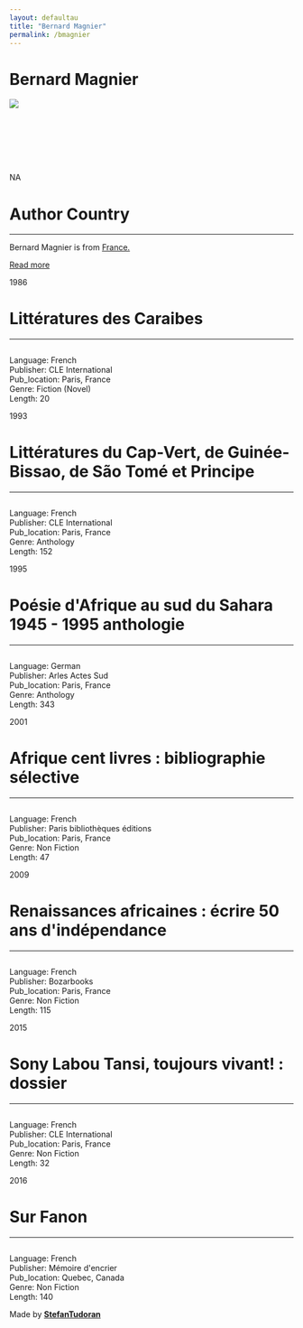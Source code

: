 ```yaml
---
layout: defaultau
title: "Bernard Magnier"
permalink: /bmagnier
---
```

<!-- partial:index.partial.html -->
<div class="content">
    <h1>Bernard Magnier</h1>
    <div class="quote">
        <div><img src="https://upload.wikimedia.org/wikipedia/commons/thumb/5/5f/BernarD_Manet_BM_Croix_Rouge_32093.jpg/330px-BernarD_Manet_BM_Croix_Rouge_32093.jpg" class="logo"></div>
    </div>
    <div class="timeline">
        <div style="padding-bottom:100px;"></div>
        <div class="block">
            <div class="date right"><p class="right"> NA </p></div>
            <div class="dot"></div>
            <div class="left first">
            <div class="author_country">
                <h1>Author Country</h1><hr>
          <div class="aclocation">  <p>Bernard Magnier is from <a href="http://localhost:4000/17">France.</a></p></div>
                <div class="acreadmore"><a href="https://www.wikidata.org/wiki/Q44385924" target="_blank">Read more</a></div>
            </div>
            </div>
        </div>
        <div class="block">
            <div class="date left"><p class="left">1986</p></div>
            <div class="dot"></div>
            <div class="right">
                <h1>Littératures des Caraibes</h1><hr>
                <p><img src=""></p>
                <p>
                Language: French<br/>
                Publisher: CLE International<br/>
                Pub_location: Paris, France<br/>
                Genre: Fiction (Novel)<br/>
                Length: 20</p>
            </div>
        </div>
        <div class="block">
            <div class="date right"><p class="right">1993</p></div>
            <div class="dot"></div>
            <div class="left hide">
                <h1>Littératures du Cap-Vert, de Guinée-Bissao, de São Tomé et Principe</h1><hr>
                <p><img src=""></p>
                <p>Language: French<br/>
                Publisher: CLE International<br/>
                Pub_location: Paris, France<br/>
                Genre: Anthology<br/>
                Length: 152</p>
            </div>
        </div>
        <div class="block">
            <div class="date left"><p class="left">1995</p></div>
            <div class="dot"></div>
            <div class="right hide">
                <h1>Poésie d'Afrique au sud du Sahara 1945 - 1995 anthologie</h1><hr>
                <p><img src=""></p>
                <p>Language: German<br/>
                Publisher: Arles Actes Sud<br/>
                Pub_location: Paris, France<br/>
                Genre: Anthology<br/>
                Length: 343</p>
            </div>
        </div>
        <div class="block">
            <div class="date right"><p class="right">2001</p></div>
            <div class="dot"></div>
            <div class="left hide">
                <h1>Afrique cent livres : bibliographie sélective</h1><hr>
                <p><img src=""></p>
                <p>Language: French<br/>
                Publisher: Paris bibliothèques éditions<br/>
                Pub_location: Paris, France<br/>
                Genre: Non Fiction<br/>
                Length: 47</p>
            </div>
        </div>
        <div class="block">
            <div class="date left"><p class="left">2009</p></div>
            <div class="dot"></div>
            <div class="right hide">
                <h1>Renaissances africaines : écrire 50 ans d'indépendance</h1><hr>
                <p><img src=""></p>
                <p>Language: French<br/>
                Publisher: Bozarbooks<br/>
                Pub_location: Paris, France<br/>
                Genre: Non Fiction<br/>
                Length: 115</p>
            </div>
        </div>
        <div class="block">
            <div class="date right"><p class="right">2015</p></div>
            <div class="dot"></div>
            <div class="left hide">
                <h1>Sony Labou Tansi, toujours vivant! : dossier</h1><hr>
                <p><img src=""></p>
                <p>Language: French<br/>
                Publisher: CLE International<br/>
                Pub_location: Paris, France<br/>
                Genre: Non Fiction<br/>
                Length: 32</p>
            </div>
        </div>
        <div class="block">
            <div class="date left"><p class="left">2016</p></div>
            <div class="dot"></div>
            <div class="right hide">
                <h1>Sur Fanon</h1><hr>
                <p><img src=""></p>
                <p>Language: French<br/>
                Publisher: Mémoire d'encrier<br/>
                Pub_location: Quebec, Canada<br/>
                Genre: Non Fiction<br/>
                Length: 140</p>
            </div>
        </div>
        <div id="footer">
        <p id="copyright">Made by&nbsp;<strong><a href="https://www.linkedin.com/in/nicolae-stefan-tudoran-b02291127/" target="_blank">StefanTudoran</a></strong></p>
    </div>
</div>
<!-- partial -->
  <script src='https://cdnjs.cloudflare.com/ajax/libs/jquery/3.1.1/jquery.min.js'></script><script  src="assets/js/authorscript.js"></script>
